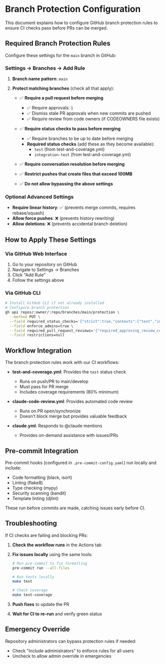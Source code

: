 # Branch Protection Configuration

This document explains how to configure GitHub branch protection rules to ensure CI checks pass before PRs can be merged.

## Required Branch Protection Rules

Configure these settings for the `main` branch in GitHub:

### Settings → Branches → Add Rule

1. **Branch name pattern**: `main`

2. **Protect matching branches** (check all that apply):
   - ✅ **Require a pull request before merging**
     - ✅ Require approvals: `1`
     - ✅ Dismiss stale PR approvals when new commits are pushed
     - ✅ Require review from code owners (if CODEOWNERS file exists)

   - ✅ **Require status checks to pass before merging**
     - ✅ Require branches to be up to date before merging
     - **Required status checks** (add these as they become available):
       - `test` (from test-and-coverage.yml)
       - `integration-test` (from test-and-coverage.yml)

   - ✅ **Require conversation resolution before merging**

   - ✅ **Restrict pushes that create files that exceed 100MB**

   - ✅ **Do not allow bypassing the above settings**

### Optional Advanced Settings

- **Require linear history**: ✅ (prevents merge commits, requires rebase/squash)
- **Allow force pushes**: ❌ (prevents history rewriting)
- **Allow deletions**: ❌ (prevents accidental branch deletion)

## How to Apply These Settings

### Via GitHub Web Interface

1. Go to your repository on GitHub
2. Navigate to Settings → Branches
3. Click "Add Rule"
4. Follow the settings above

### Via GitHub CLI

```bash
# Install GitHub CLI if not already installed
# Configure branch protection
gh api repos/:owner/:repo/branches/main/protection \
  --method PUT \
  --field required_status_checks='{"strict":true,"contexts":["test","integration-test"]}' \
  --field enforce_admins=true \
  --field required_pull_request_reviews='{"required_approving_review_count":1,"dismiss_stale_reviews":true}' \
  --field restrictions=null
```

## Workflow Integration

The branch protection rules work with our CI workflows:

- **test-and-coverage.yml**: Provides the `test` status check
  - Runs on push/PR to main/develop
  - Must pass for PR merge
  - Includes coverage requirements (80% minimum)

- **claude-code-review.yml**: Provides automated code review
  - Runs on PR open/synchronize
  - Doesn't block merge but provides valuable feedback

- **claude.yml**: Responds to @claude mentions
  - Provides on-demand assistance with issues/PRs

## Pre-commit Integration

Pre-commit hooks (configured in `.pre-commit-config.yaml`) run locally and include:

- Code formatting (black, isort)
- Linting (flake8)
- Type checking (mypy)
- Security scanning (bandit)
- Template linting (djlint)

These run before commits are made, catching issues early before CI.

## Troubleshooting

If CI checks are failing and blocking PRs:

1. **Check the workflow runs** in the Actions tab
2. **Fix issues locally** using the same tools:

   ```bash
   # Run pre-commit to fix formatting
   pre-commit run --all-files

   # Run tests locally
   make test

   # Check coverage
   make test-coverage
   ```

3. **Push fixes** to update the PR
4. **Wait for CI to re-run** and verify green status

## Emergency Override

Repository administrators can bypass protection rules if needed:

- Check "Include administrators" to enforce rules for all users
- Uncheck to allow admin override in emergencies
